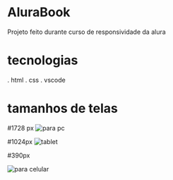# AluraBook
Projeto feito durante curso de responsividade da alura

# tecnologias 
. html
. css
. vscode

# tamanhos de telas
#1728 px
![para pc](https://github.com/sossego922/AluraBook/assets/62663466/d5f5c296-c757-4a9e-a108-2fdafc54dcf8)

#1024px
![tablet](https://github.com/sossego922/AluraBook/assets/62663466/5593a9df-973b-459c-9ff5-aa7baddf4256)

#390px

![para celular](https://github.com/sossego922/AluraBook/assets/62663466/007e12d8-a0d0-4587-8e7d-3344268134c2)
